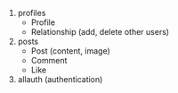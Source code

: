 1. profiles
    - Profile
    - Relationship (add, delete other users)
2. posts
    - Post (content, image)
    - Comment
    - Like
3. allauth (authentication)